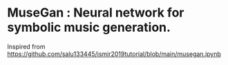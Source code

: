 # MuseGan : Neural network for symbolic music generation.
Inspired from https://github.com/salu133445/ismir2019tutorial/blob/main/musegan.ipynb

